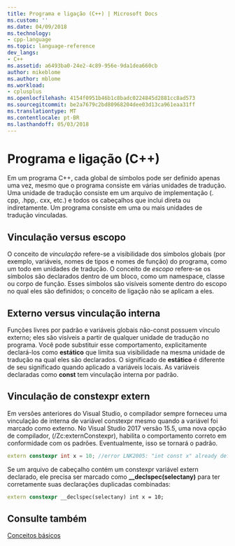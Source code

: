 ```yaml
---
title: Programa e ligação (C++) | Microsoft Docs
ms.custom: ''
ms.date: 04/09/2018
ms.technology:
- cpp-language
ms.topic: language-reference
dev_langs:
- C++
ms.assetid: a6493ba0-24e2-4c89-956e-9da1dea660cb
author: mikeblome
ms.author: mblome
ms.workload:
- cplusplus
ms.openlocfilehash: 4154f0951b46b1c8badc0224845d2881cc8ad573
ms.sourcegitcommit: be2a7679c2bd80968204dee03d13ca961eaa31ff
ms.translationtype: MT
ms.contentlocale: pt-BR
ms.lasthandoff: 05/03/2018
---
```

# <a name="program-and-linkage--c"></a>Programa e ligação (C++)

Em um programa C++, cada global de símbolos pode ser definido apenas uma vez, mesmo que o programa consiste em várias unidades de tradução. Uma unidade de tradução consiste em um arquivo de implementação (. cpp, .hpp,. cxx, etc.) e todos os cabeçalhos que inclui direta ou indiretamente. Um programa consiste em uma ou mais unidades de tradução vinculadas. 

## <a name="linkage-vs-scope"></a>Vinculação versus escopo

O conceito de *vinculação* refere-se a visibilidade dos símbolos globais (por exemplo, variáveis, nomes de tipos e nomes de função) do programa, como um todo em unidades de tradução. O conceito de *escopo* refere-se os símbolos são declarados dentro de um bloco, como um namespace, classe ou corpo de função. Esses símbolos são visíveis somente dentro do escopo no qual eles são definidos; o conceito de ligação não se aplicam a eles.

## <a name="external-vs-internal-linkage"></a>Externo versus vinculação interna

Funções livres por padrão e variáveis globais não-const possuem vínculo externo; eles são visíveis a partir de qualquer unidade de tradução no programa. Você pode substituir esse comportamento, explicitamente declará-los como **estático** que limita sua visibilidade na mesma unidade de tradução na qual eles são declarados. O significado de **estático** é diferente de seu significado quando aplicado a variáveis locais. As variáveis declaradas como **const** tem vinculação interna por padrão.

## <a name="extern-constexpr-linkage"></a>Vinculação de constexpr extern

Em versões anteriores do Visual Studio, o compilador sempre forneceu uma vinculação de interna de variável constexpr mesmo quando a variável foi marcado como externo. No Visual Studio 2017 versão 15.5, uma nova opção de compilador, (/Zc:externConstexpr), habilita o comportamento correto em conformidade com os padrões. Eventualmente, isso se tornará o padrão.

```cpp
extern constexpr int x = 10; //error LNK2005: "int const x" already defined
```

Se um arquivo de cabeçalho contém um constexpr variável extern declarado, ele precisa ser marcado como **__declspec(selectany)** para ter corretamente suas declarações duplicadas combinadas:

```cpp
extern constexpr __declspec(selectany) int x = 10;
```

## <a name="see-also"></a>Consulte também

 [Conceitos básicos](../cpp/basic-concepts-cpp.md)